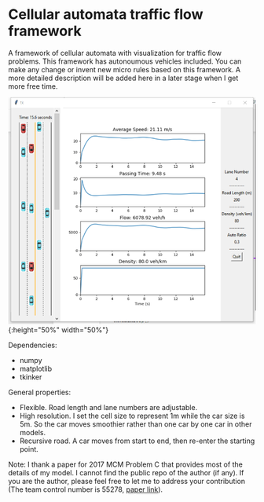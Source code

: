 # Cellular automata traffic flow framework

A framework of cellular automata with visualization for traffic flow problems. This framework has autonoumous vehicles included. You can make any change or invent new micro rules based on this framework. A more detailed description will be added here in a later stage when I get more free time.

![example_gui.png](image/example_gui.png){:height="50%" width="50%"}

Dependencies:
- numpy
- matplotlib
- tkinker

General properties:
- Flexible. Road length and lane numbers are adjustable.
- High resolution. I set the cell size to represent 1m while the car size is 5m. So the car moves smoothier rather than one car by one car in other models.
- Recursive road. A car moves from start to end, then re-enter the starting point.

Note: I thank a paper for 2017 MCM Problem C that provides most of the details of my model. I cannot find the public repo of the author (if any). If you are the author, please feel free to let me to address your contribution (The team control number is 55278, [paper link](https://myhome.spu.edu/lauw/MCM/4725%20Case%20Studies/2017%20Problem%20C%20Co-op/Co-op02.pdf)).


